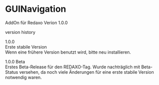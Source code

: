 # GUINavigation
AddOn für Redaxo Verion 1.0.0 

version history

1.0.0  
Erste stabile Version  
Wenn eine frühere Version benutzt wird, bitte neu installieren.


1.0.0 Beta  
Erstes Beta-Release für den REDAXO-Tag. 
Wurde nachträglich mit Beta-Status versehen, da noch viele Änderungen für eine erste stabile Version notwendig waren.

